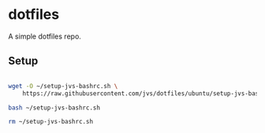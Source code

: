 # dotfiles
A simple dotfiles repo.

## Setup

```bash

wget -O ~/setup-jvs-bashrc.sh \
    https://raw.githubusercontent.com/jvs/dotfiles/ubuntu/setup-jvs-bashrc.sh

bash ~/setup-jvs-bashrc.sh

rm ~/setup-jvs-bashrc.sh
```
